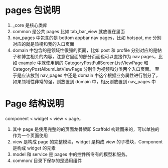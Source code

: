 # pages 包说明
1. _core 是核心类库
2. common 是公共 pages 比如 tab_bar_view 就放置在里面
3. nav_pages 中包含的是 bottom appbar nav pages，比如 hotspot, me 分别对应的就是热榜和我的入口页面
4. domain 中包含的是领域性很强的页面，比如 post 和 profile 分别对应的是帖子和博主相关的内容，注意它里面的部分页面也可以直接作为 nav pages，比如 example 中就使用到的 CategoryPostFullScreenListViewPage 和 CategoryPostAlbumListViewPage 分别作为视频和分类两个入口页面。
至于是应该放到 nav_pages 中还是 domain 中这个根据业务属性进行划分了，如果领域性非常的强，则放置到 domain 中，相反则放置到 nav_pages 中

# Page 结构说明
component < widget < view < page，
1. 其中 page 是使用完整的的页面龙骨架即 Scaffold 构建而来的，可以单独的作为一个页面使用
2. view 是构成 page 的完整模块，widget 是构成 view 的子模块，Component 是构成 widget 的元素
3. model 和 service 是 pages 中的控件所专有的模型和服务。
4. common/ 目录下保存的是通用组件